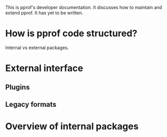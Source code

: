 This is pprof's developer documentation. It discusses how to maintain and extend
pprof. It has yet to be written.

# How is pprof code structured?

Internal vs external packages.

# External interface

## Plugins

## Legacy formats

#  Overview of internal packages
